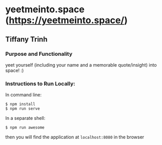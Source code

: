 
# yeetmeinto.space (https://yeetmeinto.space/)
## Tiffany Trinh
### Purpose and Functionality
yeet yourself (including your name and a memorable quote/insight) into space! :)


### Instructions to Run Locally:
In command line:
```console
$ npm install
$ npm run serve
```
In a separate shell:
```console
$ npm run awesome
```
then you will find the application at `localhost:8080` in the browser
